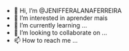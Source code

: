 - 👋 Hi, I’m @JENIFFERALANAFERREIRA
- 👀 I’m interested in  aprender mais
- 🌱 I’m currently learning ...
- 💞️ I’m looking to collaborate on ...
- 📫 How to reach me ...

<!---
JENIFFERALANAFERREIRA/JENIFFERALANAFERREIRA is a ✨ special ✨ repository because its `README.md` (this file) appears on your GitHub profile.
You can click the Preview link to take a look at your changes.
--->
